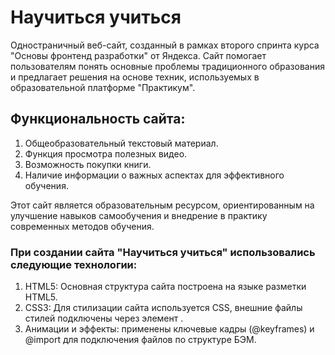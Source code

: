 # Научиться учиться

Одностраничный веб-сайт, созданный в рамках второго спринта курса "Основы фронтенд разработки" от Яндекса. Сайт помогает пользователям понять основные проблемы традиционного образования и предлагает решения на основе техник, используемых в образовательной платформе "Практикум".

## Функциональность сайта:

1. Общеобразовательный текстовый материал.
2. Функция просмотра полезных видео.
3. Возможность покупки книги.
4. Наличие информации о важных аспектах для эффективного обучения.

Этот сайт является образовательным ресурсом, ориентированным на улучшение навыков самообучения и внедрение в практику современных методов обучения.

### При создании сайта "Научиться учиться" использовались следующие технологии:

1) HTML5: Основная структура сайта построена на языке разметки HTML5.
2) CSS3: Для стилизации сайта используется CSS, внешние файлы стилей подключены через элемент <link>.
3) Анимации и эффекты: применены ключевые кадры (@keyframes) и @import для подключения файлов по структуре БЭМ.